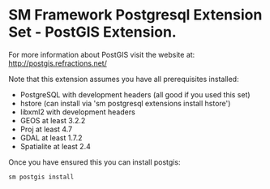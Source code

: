 # SM Framework Postgresql Extension Set - PostGIS Extension.

For more information about PostGIS visit the website at:
http://postgis.refractions.net/

Note that this extension assumes you have all prerequisites installed:

  * PostgreSQL with development headers (all good if you used this set)
  * hstore (can install via 'sm postgresql extensions install hstore')
  * libxml2 with development headers
  * GEOS at least 3.2.2
  * Proj at least 4.7
  * GDAL at least 1.7.2
  * Spatialite at least 2.4

Once you have ensured this you can install postgis:

    sm postgis install


